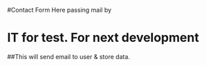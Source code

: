 #Contact Form Here passing mail by 
<h1>IT for test. For next development</h1>
##This will send email to user & store data.
